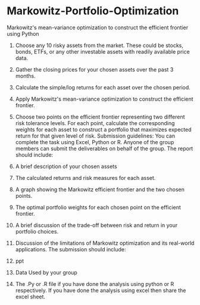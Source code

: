 # Markowitz-Portfolio-Optimization
Markowitz's mean-variance optimization to construct the efficient frontier using Python


1. Choose any 10 risky assets from the market. These could be stocks, bonds, ETFs, or any
other investable assets with readily available price data.
2. Gather the closing prices for your chosen assets over the past 3 months.

3. Calculate the simple/log returns for each asset over the chosen period.
4. Apply Markowitz's mean-variance optimization to construct the efficient frontier.
5. Choose two points on the efficient frontier representing two different risk tolerance levels.
For each point, calculate the corresponding weights for each asset to construct a portfolio that
maximizes expected return for that given level of risk.
Submission guidelines:
You can complete the task using Excel, Python or R. Anyone of the group members can
submit the deliverables on behalf of the group.
The report should include:
1. A brief description of your chosen assets
2. The calculated returns and risk measures for each asset.
3. A graph showing the Markowitz efficient frontier and the two chosen points.
4. The optimal portfolio weights for each chosen point on the efficient frontier.
5. A brief discussion of the trade-off between risk and return in your portfolio choices.
6. Discussion of the limitations of Markowitz optimization and its real-world applications.
The submission should include:
1. ppt
2. Data Used by your group
3. The .Py or .R file if you have done the analysis using python or R respectively. If you have
done the analysis using excel then share the excel sheet.
